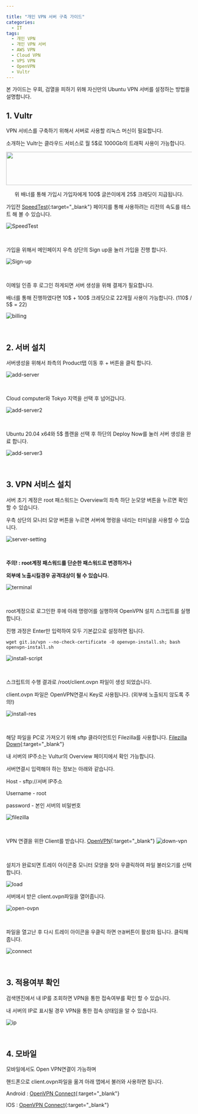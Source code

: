 ```yaml
---

title: "개인 VPN 서버 구축 가이드"
categories:
  - IT
tags:
  - 개인 VPN
  - 개인 VPN 서버
  - AWS VPN
  - Cloud VPN
  - VPS VPN
  - OpenVPN
  - Vultr
---
```


 본 가이드는 우회, 검열을 피하기 위해 자신만의 Ubuntu VPN 서버를 설정하는 방법을 설명합니다.



## 1. Vultr

 VPN 서비스를 구축하기 위해서 서버로 사용할 리눅스 머신이 필요합니다.

소개하는 Vultr는 클라우드 서비스로 월 5$로 1000Gb의 트래픽 사용이 가능합니다.



<a href="https://www.vultr.com/?ref=8737078-6G"><img src="https://www.vultr.com/media/banners/banner_728x90.png" width="728" height="90"></a>

<center>위 배너를 통해 가입시 가입자에게 100$ 글쓴이에게 25$ 크레딧이 지급됩니다.</center>



가입전 [SpeedTest](https://www.vultr.com/resources/faq/#downloadspeedtests){:target="_blank"} 페이지를 통해 사용하려는 리전의 속도를 테스트 해 볼 수 있습니다.

![SpeedTest](/assets/images/personal-vpn-server/SpeedTest.png)

<br/>

가입을 위해서 메인페이지 우측 상단의 Sign up을 눌러 가입을 진행 합니다.

![Sign-up](/assets/images/personal-vpn-server/Sign-up.png)

<br/>

이메일 인증 후 로그인 하게되면 서버 생성을 위해 결제가 필요합니다.

배너를 통해 진행하였다면 10$ + 100$ 크레딧으로 22개월 사용이 가능합니다. (110$ / 5$ = 22)

![billing](/assets/images/personal-vpn-server/billing.png)

<br/>

## 2. 서버 설치

서버생성을 위해서 좌측의 Product탭 이동 후 + 버튼을 클릭 합니다.

![add-server](/assets/images/personal-vpn-server/add-server.png)

<br/>

Cloud computer와 Tokyo 지역을 선택 후 넘어갑니다.

![add-server2](/assets/images/personal-vpn-server/add-server2.png)

<br/>

Ubuntu 20.04 x64와 5$ 플랜을 선택 후 하단의 Deploy Now를 눌러 서버 생성을 완료 합니다.

![add-server3](/assets/images/personal-vpn-server/add-server3.png)

<br/>

## 3. VPN 서비스 설치

 서버 초기 계정은 root 패스워드는 Overview의 좌측 하단 눈모양 버튼을 누르면 확인 할 수 있습니다.

우측 상단의 모니터 모양 버튼을 누르면 서버에 명령을 내리는 터미널을 사용할 수 있습니다.

![server-setting](/assets/images/personal-vpn-server/server-setting.png)

<br/>

**주의! : root계정 패스워드를 단순한 패스워드로 변경하거나**

**외부에 노출시킬경우 공격대상이 될 수 있습니다.**

![terminal](/assets/images/personal-vpn-server/terminal.png)

<br/>

root계정으로 로그인한 후에 아래 명령어를 실행하여 OpenVPN 설치 스크립트를 실행합니다.

진행 과정은 Enter만 입력하여 모두 기본값으로 설정하면 됩니다.

`wget git.io/vpn --no-check-certificate -O openvpn-install.sh; bash openvpn-install.sh`

![install-script](/assets/images/personal-vpn-server/install-script.png)

<br/>

스크립트의 수행 결과로 /root/client.ovpn 파일이 생성 되었습니다.

client.ovpn 파일은 OpenVPN연결시 Key로 사용됩니다. (외부에 노출되지 않도록 주의!)

![install-res](/assets/images/personal-vpn-server/install-res.png)

<br/>

해당 파일을 PC로 가져오기 위해 sftp 클라이언트인 Filezilla를 사용합니다. [Filezilla Down](https://filezilla-project.org/download.php?type=client){:target="_blank"}

내 서버의 IP주소는 Vultur의 Overview 페이지에서 확인 가능합니다.

서버연결시 입력해야 하는 정보는 아래와 같습니다.



Host - sftp://서버 IP주소

Username - root

password - 본인 서버의 비밀번호



![filezilla](/assets/images/personal-vpn-server/filezilla.png)

<br/>

VPN 연결을 위한 Client를 받습니다. [OpenVPN](https://openvpn.net/community-downloads-2/){:target="_blank"}
![down-vpn](/assets/images/personal-vpn-server/down-vpn.png)

<br/>

설치가 완료되면 트레이 아이콘중 모니터 모양을 찾아 우클릭하여 파일 불러오기를 선택 합니다.

![load](/assets/images/personal-vpn-server/load.jpg)

서버에서 받은 client.ovpn파일을 열어줍니다.

![open-ovpn](/assets/images/personal-vpn-server/open-ovpn.png)

<br/>

파일을 열고난 후 다시 트레이 아이콘을 우클릭 하면 `연결`버튼이 활성화 됩니다. 클릭해 줍니다.

![connect](/assets/images/personal-vpn-server/connect.jpg)

<br/>

## 3. 적용여부 확인

검색엔진에서 내 IP를 조회하면 VPN을 통한 접속여부를 확인 할 수 있습니다.

내 서버의 IP로 표시될 경우 VPN을 통한 접속 상태임을 알 수 있습니다.

![ip](/assets/images/personal-vpn-server/ip.png)

<br/>

## 4. 모바일

모바일에서도 Open VPN연결이 가능하며

핸드폰으로 client.ovpn파일을 옮겨 아래 앱에서 불러와 사용하면 됩니다.

Android : [OpenVPN Connect](https://play.google.com/store/apps/details?id=net.openvpn.openvpn&hl=ko&gl=US){:target="_blank"}

IOS : [OpenVPN Connect](https://apps.apple.com/us/app/openvpn-connect/id590379981){:target="_blank"}